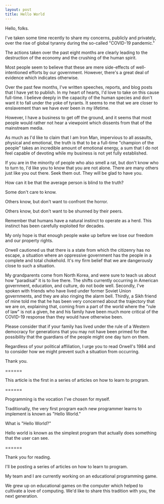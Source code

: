 ```yaml
---
layout: post
title: Hello World
---
```


Hello, folks.

I've taken some time recently to share my concerns, publicly and privately, over the rise of global tyranny during the so-called "COVID-19 pandemic."

The actions taken over the past eight months are clearly leading to the destruction of the economy and the crushing of the human spirit.

Most people seem to believe that these are mere side-effects of well-intentioned efforts by our government. However, there's a great deal of evidence which indicates otherwise.

Over the past few months, I've written speeches, reports, and blog posts that I have yet to publish. In my heart of hearts, I'd love to take on this cause full-time. I believe deeply in the capacity of the human species and don't want it to fall under the yoke of tyrants. It seems to me that we are closer to enslavement than we have ever been in my lifetime.

However, I have a business to get off the ground, and it seems that most people would rather not hear a viewpoint which dissents from that of the mainstream media. 

As much as I'd like to claim that I am Iron Man, impervious to all assaults, physical and emotional, the truth is that to be a full-time "champion of the people" takes an incredible amount of emotional energy, a sum that I do not feel capable of devoting while my business is not yet fully established.

If you are in the minority of people who also smell a rat, but don't know who to turn to, I'd like you to know that you are not alone. There are many others just like you out there. Seek them out. They will be glad to have you.

How can it be that the average person is blind to the truth? 

Some don't care to know.

Others know, but don't want to confront the horror.

Others know, but don't want to be shunned by their peers.

Remember that humans have a natural instinct to operate as a herd. This instinct has been carefully exploited for decades.

My only hope is that enough people wake up before we lose our freedom and our property rights. 

Orwell cautioned us that there is a state from which the citizenry has no escape, a situation where an oppressive government has the people in a complete and total chokehold. It's my firm belief that we are dangerously close to such a situation.

My grandparents come from North Korea, and were sure to teach us about how "paradisal" it is to live there. The shifts currently occurring in American government, education, and culture, do not bode well. Secondly, I've spoken with friends who have lived under former Soviet Union governments, and they are also ringing the alarm bell. Thirdly, a Sikh friend of mine told me that he has been very concerned about the trajectory that we are on, explaining that, coming from a part of the world where the "rule of law" is not a given, he and his family have been much more critical of the COVID-19 response than they would have otherwise been. 

Please consider that if your family has lived under the rule of a Western democracy for generations that you may not have been primed for the possibility that the guardians of the people might one day turn on them.

Regardless of your political affiliation, I urge you to read Orwell's 1984 and to consider how we might prevent such a situation from occurring.

Thank you.

======

This article is the first in a series of articles on how to learn to program.


======


Programming is the vocation I've chosen for myself.

Traditionally, the very first program each new programmer learns to implement is known as "Hello World."

What is "Hello World?"

Hello world is known as the simplest program that actually does something that the user can see.

======

Thank you for reading. 

I'll be posting a series of articles on how to learn to program.

My team and I are currently working on an educational programming game.

We grew up on educational games on the computer which helped to cultivate a love of computing. We'd like to share this tradition with you, the next generation.

[1]: https://www.youtube.com/watch?v=nuDQ_3g53qc "What NO ONE is Saying About The Lockdowns"

